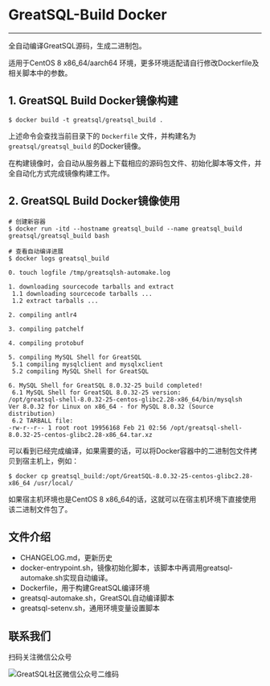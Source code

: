 # GreatSQL-Build Docker
---

全自动编译GreatSQL源码，生成二进制包。

适用于CentOS 8 x86_64/aarch64 环境，更多环境适配请自行修改Dockerfile及相关脚本中的参数。

## 1. GreatSQL Build Docker镜像构建

```shell
$ docker build -t greatsql/greatsql_build .
```
上述命令会查找当前目录下的 `Dockerfile` 文件，并构建名为 `greatsql/greatsql_build` 的Docker镜像。

在构建镜像时，会自动从服务器上下载相应的源码包文件、初始化脚本等文件，并全自动化方式完成镜像构建工作。

## 2. GreatSQL Build Docker镜像使用

```shell
# 创建新容器
$ docker run -itd --hostname greatsql_build --name greatsql_build greatsql/greatsql_build bash

# 查看自动编译进展
$ docker logs greatsql_build

0. touch logfile /tmp/greatsqlsh-automake.log

1. downloading sourcecode tarballs and extract
 1.1 downloading sourcecode tarballs ...
 1.2 extract tarballs ...

2. compiling antlr4

3. compiling patchelf

4. compiling protobuf

5. compiling MySQL Shell for GreatSQL
 5.1 compiling mysqlclient and mysqlxclient
 5.2 compiling MySQL Shell for GreatSQL

6. MySQL Shell for GreatSQL 8.0.32-25 build completed!
 6.1 MySQL Shell for GreatSQL 8.0.32-25 version:
/opt/greatsql-shell-8.0.32-25-centos-glibc2.28-x86_64/bin/mysqlsh   Ver 8.0.32 for Linux on x86_64 - for MySQL 8.0.32 (Source distribution)
 6.2 TARBALL file:
-rw-r--r-- 1 root root 19956168 Feb 21 02:56 /opt/greatsql-shell-8.0.32-25-centos-glibc2.28-x86_64.tar.xz
```

可以看到已经完成编译，如果需要的话，可以将Docker容器中的二进制包文件拷贝到宿主机上，例如：
```shell
$ docker cp greatsql_build:/opt/GreatSQL-8.0.32-25-centos-glibc2.28-x86_64 /usr/local/
```

如果宿主机环境也是CentOS 8 x86_64的话，这就可以在宿主机环境下直接使用该二进制文件包了。

## 文件介绍
- CHANGELOG.md，更新历史
- docker-entrypoint.sh，镜像初始化脚本，该脚本中再调用greatsql-automake.sh实现自动编译。
- Dockerfile，用于构建GreatSQL编译环境
- greatsql-automake.sh，GreatSQL自动编译脚本
- greatsql-setenv.sh，通用环境变量设置脚本

## 联系我们
扫码关注微信公众号

![GreatSQL社区微信公众号二维码](https://images.gitee.com/uploads/images/2021/0802/143402_f9d6cb61_8779455.jpeg "greatsql社区-wx-qrcode-0.5m.jpg")
